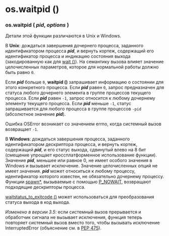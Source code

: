# os.waitpid \(\)

### os.waitpid \( _pid_, _options_ \)

Детали этой функции различаются в Unix и Windows.

В **Unix**: дождаться завершения дочернего процесса, заданного идентификатором процесса _**pid**_, и вернуть кортеж, содержащий его идентификатор процесса и индикацию состояния выхода \(закодированную как для [wait \(\)](os.wait.md)\). На семантику вызова влияет значение целочисленных параметров, которое для нормальной работы должно быть равно `0`.

Если _**pid**_ больше `0`, **waitpid \(\)** запрашивает информацию о состоянии для этого конкретного процесса. Если _**pid**_ равен `0`, запрос предназначен для статуса любого дочернего элемента в группе процессов текущего процесса. Если _**pid**_ равен `-1`, запрос относится к любому дочернему элементу текущего процесса. Если _**pid**_ меньше `-1`, статус запрашивается для любого процесса в группе процессов `-pid` \(абсолютное значение _**pid**_\).

Ошибка OSError возникает со значением errno, когда системный вызов возвращает `-1`.

В **Windows**: дождаться завершения процесса, заданного идентификатором дескриптора процесса, и вернуть кортеж, содержащий _**pid**_, и его статус выхода, сдвинутый влево на 8 бит \(смещение упрощает кроссплатформенное использование функции\). Значение _**pid**_, меньшее или равное 0, не имеет особого значения в Windows и вызывает исключение. Значение целочисленных опций не имеет значения. _**pid**_ может относиться к любому процессу, идентификатор которого известен, не обязательно дочернему процессу. Функции [spawn\*](os.spawnl.md), вызываемые с помощью [P\_NOWAIT](os.p_nowait.md), возвращают подходящие дескрипторы процесса.

[waitstatus\_to\_exitcode \(\)](os.waitstatus_to_exitcode.md) может использоваться для преобразования статуса выхода в код выхода.

_Изменено в версии 3.5_: если системный вызов прерывается и обработчик сигнала не вызывает исключения, функция теперь повторяет системный вызов вместо того, чтобы вызывать исключение InterruptedError \(объяснение см. в [PEP 475](https://www.python.org/dev/peps/pep-0475/)\).

